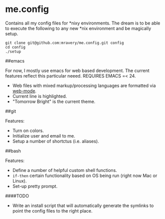 me.config
===========

Contains all my config files for *nixy environments. The dream is to be able to execute the following to any new *nix environment and be magically setup.

```
git clone git@github.com:mravery/me.config.git config
cd config
./setup
```

##emacs

For now, I mostly use emacs for web based development. The current features reflect this
particular neeed. REQUIRES EMACS =< 24.

* Web files with mixed markup/processing languages are formatted via [web-mode](http://web-mode.org/).
* Current line is highlighted.
* "Tomorrow Bright" is the current theme.

##git

Features:

* Turn on colors.
* Initialize user and email to me.
* Setup a number of shortctus (i.e. aliases).

##bash

Features:

* Define a number of helpful custom shell functions.
* `if-then` certain functionality based on OS being run (right now Mac or Linux).
* Set-up pretty prompt.

####TODO

* Write an install script that will automatically generate the symlinks to point the config files to the right place.
